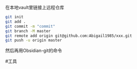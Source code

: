 在本地vault里链接上远程仓库

```bash
git init
git add .
git commit -m "commit"
git branch -M master
git remote add origin git@github.com:Abigail1985/xxx.git
git push -u origin master
```

然后再用Obsidian-git的命令

#工具
